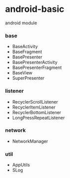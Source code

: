 # android-basic

android module

### base
* BaseActivity
* BaseFragment
* BasePresenter
* BasePresenterActivity
* BasePresenterFragment
* BaseView
* SuperPresenter
### listener
* RecyclerScrollListener
* RecyclerItemListener
* RecyclerBottomListener
* LongPressRepeatListener
### network
* NetworkManager
### util
* AppUtils
* SLog
  
